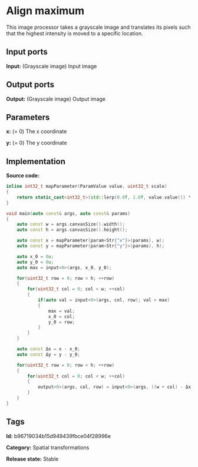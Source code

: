 # Align maximum

This image processor takes a grayscale image and translates its pixels such that the highest intensity is moved to a specific location.

## Input ports

__Input:__ (Grayscale image) Input image

## Output ports

__Output:__ (Grayscale image) Output image

## Parameters

__x:__ (= 0) The x coordinate

__y:__ (= 0) The y coordinate

## Implementation

__Source code:__

```c++
inline int32_t mapParameter(ParamValue value, uint32_t scale)
{
	return static_cast<int32_t>(std::lerp(0.0f, 1.0f, value.value()) * static_cast<float>(scale));
}

void main(auto const& args, auto const& params)
{
	auto const w = args.canvasSize().width();
	auto const h = args.canvasSize().height();

	auto const x = mapParameter(param<Str{"x"}>(params), w);
	auto const y = mapParameter(param<Str{"y"}>(params), h);

	auto x_0 = 0u;
	auto y_0 = 0u;
	auto max = input<0>(args, x_0, y_0);

	for(uint32_t row = 0; row < h; ++row)
	{
		for(uint32_t col = 0; col < w; ++col)
		{
			if(auto val = input<0>(args, col, row); val > max)
			{
				max = val;
				x_0 = col;
				y_0 = row;
			}
		}
	}

	auto const Δx = x - x_0;
	auto const Δy = y - y_0;

	for(uint32_t row = 0; row < h; ++row)
	{
		for(uint32_t col = 0; col < w; ++col)
		{
			output<0>(args, col, row) = input<0>(args, ((w + col) - Δx) % w, ((h + row) + Δy) % h);
		}
	}
}
```

## Tags

__Id:__ b96719034b15d949439fbce04f28996e

__Category:__ Spatial transformations

__Release state:__ Stable